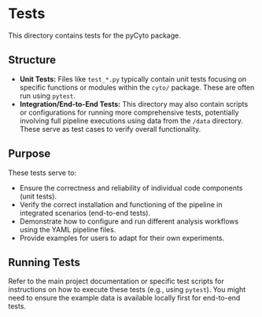 # Tests

This directory contains tests for the pyCyto package.

## Structure

*   **Unit Tests:** Files like `test_*.py` typically contain unit tests focusing on specific functions or modules within the `cyto/` package. These are often run using `pytest`.
*   **Integration/End-to-End Tests:** This directory may also contain scripts or configurations for running more comprehensive tests, potentially involving full pipeline executions using data from the `/data` directory. These serve as test cases to verify overall functionality.

## Purpose

These tests serve to:

*   Ensure the correctness and reliability of individual code components (unit tests).
*   Verify the correct installation and functioning of the pipeline in integrated scenarios (end-to-end tests).
*   Demonstrate how to configure and run different analysis workflows using the YAML pipeline files.
*   Provide examples for users to adapt for their own experiments.

## Running Tests

Refer to the main project documentation or specific test scripts for instructions on how to execute these tests (e.g., using `pytest`). You might need to ensure the example data is available locally first for end-to-end tests.
